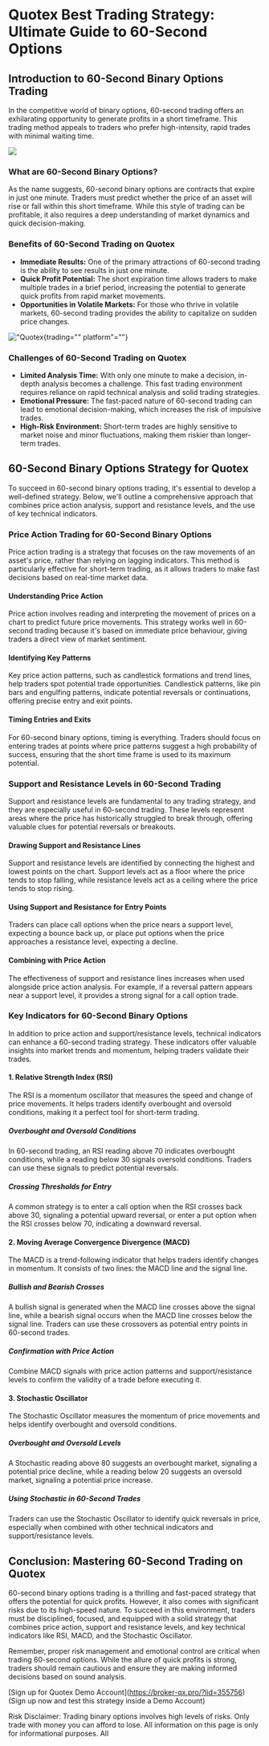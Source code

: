 

# Quotex Best Trading Strategy: Ultimate Guide to 60-Second Options




## Introduction to 60-Second Binary Options Trading

In the competitive world of binary options, 60-second trading offers an
exhilarating opportunity to generate profits in a short timeframe. This
trading method appeals to traders who prefer high-intensity, rapid
trades with minimal waiting time.

[![](https://static.quotex.io/files/4_en/300_250.jpg)](https://traff.sbs/brokerqxlid)

### What are 60-Second Binary Options?

As the name suggests, 60-second binary options are contracts that expire
in just one minute. Traders must predict whether the price of an asset
will rise or fall within this short timeframe. While this style of
trading can be profitable, it also requires a deep understanding of
market dynamics and quick decision-making.

### Benefits of 60-Second Trading on Quotex

-   **Immediate Results:** One of the primary attractions of 60-second
    trading is the ability to see results in just one minute.
-   **Quick Profit Potential:** The short expiration time allows traders
    to make multiple trades in a brief period, increasing the potential
    to generate quick profits from rapid market movements.
-   **Opportunities in Volatile Markets:** For those who thrive in
    volatile markets, 60-second trading provides the ability to
    capitalize on sudden price changes.

!["Quotex](\%22image1.png\%22){trading="" platform"=""}

### Challenges of 60-Second Trading on Quotex

-   **Limited Analysis Time:** With only one minute to make a decision,
    in-depth analysis becomes a challenge. This fast trading environment
    requires reliance on rapid technical analysis and solid trading
    strategies.
-   **Emotional Pressure:** The fast-paced nature of 60-second trading
    can lead to emotional decision-making, which increases the risk of
    impulsive trades.
-   **High-Risk Environment:** Short-term trades are highly sensitive to
    market noise and minor fluctuations, making them riskier than
    longer-term trades.

## 60-Second Binary Options Strategy for Quotex

To succeed in 60-second binary options trading, it's essential to
develop a well-defined strategy. Below, we'll outline a comprehensive
approach that combines price action analysis, support and resistance
levels, and the use of key technical indicators.

### Price Action Trading for 60-Second Binary Options

Price action trading is a strategy that focuses on the raw movements of
an asset's price, rather than relying on lagging indicators. This method
is particularly effective for short-term trading, as it allows traders
to make fast decisions based on real-time market data.

#### Understanding Price Action

Price action involves reading and interpreting the movement of prices on
a chart to predict future price movements. This strategy works well in
60-second trading because it's based on immediate price behaviour,
giving traders a direct view of market sentiment.

#### Identifying Key Patterns

Key price action patterns, such as candlestick formations and trend
lines, help traders spot potential trade opportunities. Candlestick
patterns, like pin bars and engulfing patterns, indicate potential
reversals or continuations, offering precise entry and exit points.

#### Timing Entries and Exits

For 60-second binary options, timing is everything. Traders should focus
on entering trades at points where price patterns suggest a high
probability of success, ensuring that the short time frame is used to
its maximum potential.

### Support and Resistance Levels in 60-Second Trading

Support and resistance levels are fundamental to any trading strategy,
and they are especially useful in 60-second trading. These levels
represent areas where the price has historically struggled to break
through, offering valuable clues for potential reversals or breakouts.

#### Drawing Support and Resistance Lines

Support and resistance levels are identified by connecting the highest
and lowest points on the chart. Support levels act as a floor where the
price tends to stop falling, while resistance levels act as a ceiling
where the price tends to stop rising.

#### Using Support and Resistance for Entry Points

Traders can place call options when the price nears a support level,
expecting a bounce back up, or place put options when the price
approaches a resistance level, expecting a decline.

#### Combining with Price Action

The effectiveness of support and resistance lines increases when used
alongside price action analysis. For example, if a reversal pattern
appears near a support level, it provides a strong signal for a call
option trade.

### Key Indicators for 60-Second Binary Options

In addition to price action and support/resistance levels, technical
indicators can enhance a 60-second trading strategy. These indicators
offer valuable insights into market trends and momentum, helping traders
validate their trades.

#### 1. Relative Strength Index (RSI)

The RSI is a momentum oscillator that measures the speed and change of
price movements. It helps traders identify overbought and oversold
conditions, making it a perfect tool for short-term trading.

##### Overbought and Oversold Conditions

In 60-second trading, an RSI reading above 70 indicates overbought
conditions, while a reading below 30 signals oversold conditions.
Traders can use these signals to predict potential reversals.

##### Crossing Thresholds for Entry

A common strategy is to enter a call option when the RSI crosses back
above 30, signaling a potential upward reversal, or enter a put option
when the RSI crosses below 70, indicating a downward reversal.

#### 2. Moving Average Convergence Divergence (MACD)

The MACD is a trend-following indicator that helps traders identify
changes in momentum. It consists of two lines: the MACD line and the
signal line.

##### Bullish and Bearish Crosses

A bullish signal is generated when the MACD line crosses above the
signal line, while a bearish signal occurs when the MACD line crosses
below the signal line. Traders can use these crossovers as potential
entry points in 60-second trades.

##### Confirmation with Price Action

Combine MACD signals with price action patterns and support/resistance
levels to confirm the validity of a trade before executing it.

#### 3. Stochastic Oscillator

The Stochastic Oscillator measures the momentum of price movements and
helps identify overbought and oversold conditions.

##### Overbought and Oversold Levels

A Stochastic reading above 80 suggests an overbought market, signaling a
potential price decline, while a reading below 20 suggests an oversold
market, signaling a potential price increase.

##### Using Stochastic in 60-Second Trades

Traders can use the Stochastic Oscillator to identify quick reversals in
price, especially when combined with other technical indicators and
support/resistance levels.

## Conclusion: Mastering 60-Second Trading on Quotex

60-second binary options trading is a thrilling and fast-paced strategy
that offers the potential for quick profits. However, it also comes with
significant risks due to its high-speed nature. To succeed in this
environment, traders must be disciplined, focused, and equipped with a
solid strategy that combines price action, support and resistance
levels, and key technical indicators like RSI, MACD, and the Stochastic
Oscillator.

Remember, proper risk management and emotional control are critical when
trading 60-second options. While the allure of quick profits is strong,
traders should remain cautious and ensure they are making informed
decisions based on sound analysis.

\[Sign up for Quotex Demo Account\](https://broker-qx.pro/?lid=355756)
(Sign up now and test this strategy inside a Demo Account)

Risk Disclaimer: Trading binary options involves high levels of risks.
Only trade with money you can afford to lose. All information on this
page is only for informational purposes. All

